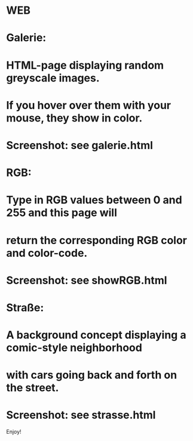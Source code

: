 # WEB

# Galerie:  
#           HTML-page displaying random greyscale images.
#           If you hover over them with your mouse, they show in color.
#           Screenshot: see galerie.html

# RGB:      
#           Type in RGB values between 0 and 255 and this page will
#           return the corresponding RGB color and color-code.
#           Screenshot: see showRGB.html

# Straße:   
#           A background concept displaying a comic-style neighborhood
#           with cars going back and forth on the street.
#           Screenshot: see strasse.html

Enjoy!
